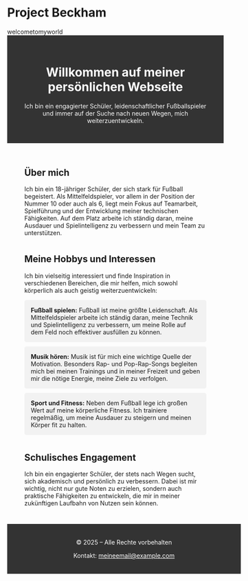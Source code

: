 # Project Beckham

<!DOCTYPE html>
<html lang="de">
<head>
    <meta charset="UTF-8">
    <meta name="viewport" content="width=device-width, initial-scale=1.0">
    welcometomyworld
</head>
<body>

<header style="background-color: #333; color: white; padding: 30px; text-align: center;">
    <h1>Willkommen auf meiner persönlichen Webseite</h1>
    <p>Ich bin ein engagierter Schüler, leidenschaftlicher Fußballspieler und immer auf der Suche nach neuen Wegen, mich weiterzuentwickeln.</p>
</header>

<section style="margin: 40px;">
    <h2>Über mich</h2>
    <p>Ich bin ein 18-jähriger Schüler, der sich stark für Fußball begeistert. Als Mittelfeldspieler, vor allem in der Position der Nummer 10 oder auch als 6, liegt mein Fokus auf Teamarbeit, Spielführung und der Entwicklung meiner technischen Fähigkeiten. Auf dem Platz arbeite ich ständig daran, meine Ausdauer und Spielintelligenz zu verbessern und mein Team zu unterstützen.</p>
    
    
</section>

<section style="margin: 40px;">
    <h2>Meine Hobbys und Interessen</h2>
    <p>Ich bin vielseitig interessiert und finde Inspiration in verschiedenen Bereichen, die mir helfen, mich sowohl körperlich als auch geistig weiterzuentwickeln:</p>
    <ul style="list-style-type: none; padding: 0;">
        <li style="background-color: #f2f2f2; margin: 10px 0; padding: 15px; border-radius: 5px;">
            <strong>Fußball spielen:</strong> Fußball ist meine größte Leidenschaft. Als Mittelfeldspieler arbeite ich ständig daran, meine Technik und Spielintelligenz zu verbessern, um meine Rolle auf dem Feld noch effektiver ausfüllen zu können.
        </li>
        <li style="background-color: #f2f2f2; margin: 10px 0; padding: 15px; border-radius: 5px;">
            <strong>Musik hören:</strong> Musik ist für mich eine wichtige Quelle der Motivation. Besonders Rap- und Pop-Rap-Songs begleiten mich bei meinen Trainings und in meiner Freizeit und geben mir die nötige Energie, meine Ziele zu verfolgen.
        </li>
        <li style="background-color: #f2f2f2; margin: 10px 0; padding: 15px; border-radius: 5px;">
            <strong>Sport und Fitness:</strong> Neben dem Fußball lege ich großen Wert auf meine körperliche Fitness. Ich trainiere regelmäßig, um meine Ausdauer zu steigern und meinen Körper fit zu halten.
        </li>
    </ul>
</section>

<section style="margin: 40px;">
    <h2>Schulisches Engagement</h2>
    <p>Ich bin ein engagierter Schüler, der stets nach Wegen sucht, sich akademisch und persönlich zu verbessern. Dabei ist mir wichtig, nicht nur gute Noten zu erzielen, sondern auch praktische Fähigkeiten zu entwickeln, die mir in meiner zukünftigen Laufbahn von Nutzen sein können.</p>

    
</section>

<footer style="background-color: #333; color: white; text-align: center; padding: 20px; position: relative; bottom: 0; width: 100%;">
    <p>&copy; 2025 – Alle Rechte vorbehalten</p>
    <p>Kontakt: <a href="mailto:meineemail@example.com" style="color: white;">meineemail@example.com</a></p>
</footer>

</body>
</html>

